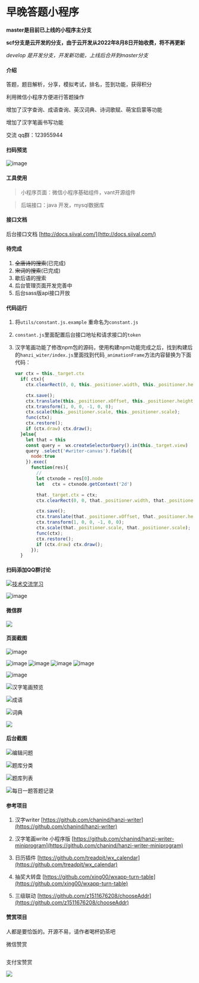 # 早晚答题小程序

**master是目前已上线的小程序主分支**

**scf分支是云开发的分支，由于云开发从2022年8月8日开始收费，将不再更新**

*develop 是开发分支，开发新功能，上线后合并到master分支* 

#### 介绍

答题，题目解析，分享，模拟考试，排名，签到功能，获得积分

利用微信小程序方便进行答题操作

增加了汉字查询、成语查询、英汉词典、诗词歌赋、萌宝启蒙等功能

增加了汉字笔画书写功能

交流 qq群：123955944

#### 扫码预览

![image](screenshot/zaowanda.jpg)

#### 工具使用

> 小程序页面：微信小程序基础组件，vant开源组件

> 后端接口：java 开发，mysql数据库

#### 接口文档

  后台接口文档 [http://docs.siival.com/](http://docs.siival.com/)

#### 待完成

1. ~~全唐诗的搜索~~(已完成)
2. ~~宋词的搜索~~(已完成)
3. 歇后语的搜索
4. 后台管理页面开发完善中
5. 后台sass版api接口开放

#### 代码运行

1. 将`utils/constant.js.example` 重命名为`constant.js`

2. `constant.js`里面配置后台接口地址和请求接口的`token`

3. 汉字笔画功能了修改npm包的源码，使用构建npm功能完成之后，找到构建后的`hanzi_witer/index.js`里面找到代码`_animationFrame`方法内容替换为下面代码：
   
   ```javascript
   var ctx = this._target.ctx
     if( ctx){
       ctx.clearRect(0, 0, this._positioner.width, this._positioner.height);
   
       ctx.save();
       ctx.translate(this._positioner.xOffset, this._positioner.height - this._positioner.yOffset);
       ctx.transform(1, 0, 0, -1, 0, 0);
       ctx.scale(this._positioner.scale, this._positioner.scale);
       func(ctx);
       ctx.restore();
       if (ctx.draw) ctx.draw();
     }else{
       let that = this
       const query =  wx.createSelectorQuery().in(this._target.view)
       query .select('#writer-canvas').fields({
         node:true
       }).exec(
         function(res){
           //
           let ctxnode = res[0].node
           let   ctx = ctxnode.getContext('2d')
   
           that._target.ctx = ctx;
           ctx.clearRect(0, 0, that._positioner.width, that._positioner.height);
   
           ctx.save();
           ctx.translate(that._positioner.xOffset, that._positioner.height - that._positioner.yOffset);
           ctx.transform(1, 0, 0, -1, 0, 0);
           ctx.scale(that._positioner.scale, that._positioner.scale);
           func(ctx);
           ctx.restore();
           if (ctx.draw) ctx.draw();
         });
     }
   ```

#### 扫码添加QQ群讨论

<a target="_blank" href="https://qm.qq.com/cgi-bin/qm/qr?k=oH2Uv8YJ5URz81DsRK-cZ-BpONQM6BRg&jump_from=webapi"><img border="0" src="http://pub.idqqimg.com/wpa/images/group.png" alt="技术交流学习" title="技术交流学习"></a>

![image](screenshot/3.png)

#### 微信群

![](screenshot/4.png)

#### 页面截图

![image](screenshot/question.png)

![image](screenshot/2.jpg)
![image](screenshot/5.jpg)
![image](screenshot/7.jpg)
![image](screenshot/more.png)

![image](screenshot/10.jpg)

![汉字笔画预览](screenshot/preview.gif)

![成语](screenshot/idiom.jpg)

![词典](screenshot/eng_dict.jpg)

![](screenshot/ocr.png)

#### 后台截图

![编辑问题](screenshot/admin-1.png)

![题库分类](screenshot/admin-2.png)

![题库列表](screenshot/admin-3.png)

![每日一题答题记录](screenshot/admin-4.png)

#### 参考项目

1. 汉字writer [https://github.com/chanind/hanzi-writer](https://github.com/chanind/hanzi-writer)

2. 汉字笔画write 小程序版 [https://github.com/chanind/hanzi-writer-miniprogram](https://github.com/chanind/hanzi-writer-miniprogram)

3. 日历插件 [https://github.com/treadpit/wx_calendar](https://github.com/treadpit/wx_calendar)

4. 抽奖大转盘 [https://github.com/xing00/wxapp-turn-table](https://github.com/xing00/wxapp-turn-table)

5. 三级联动 [https://github.com/z1511676208/chooseAddr](https://github.com/z1511676208/chooseAddr)

#### 赞赏项目

人都是要恰饭的。开源不易，请作者喝杯奶茶吧

微信赞赏

<img title="" src="screenshot/wechat.jpg" alt="" data-align="inline">

支付宝赞赏

![](screenshot/alipay.png)